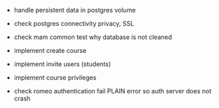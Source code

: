- handle persistent data in postgres volume
- check postgres connectivity privacy, SSL
- check mam common test why database is not cleaned

- implement create course
- implement invite users (students)
- implement course privileges
- check romeo authentication fail PLAIN error so auth server does not crash
